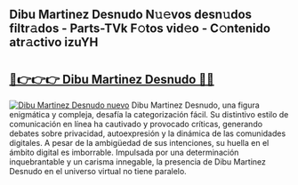 ## Dibu Martinez Desnudo N𝚞𝚎vos desn𝚞dos filtr𝚊dos - Parts-TVk F𝚘tos vid𝚎o - C𝚘ntenido atr𝚊ctivo izuYH

# <h2><a href="http://mbay2r.tromn.icu/?c=Dibu+Martinez+Desnudo">🔗👉👉👉 Dibu Martinez Desnudo 🔗🔗</a></h2>

[![Dibu Martinez Desnudo nuevo](https://i.imgur.com/pEAQMta.gif)](http://mbay2r.tromn.icu/?c=Dibu+Martinez+Desnudo)
Dibu Martinez Desnudo, una figura enigmática y compleja, desafía la categorización fácil. Su distintivo estilo de comunicación en línea ha cautivado y provocado críticas, generando debates sobre privacidad, autoexpresión y la dinámica de las comunidades digitales. A pesar de la ambigüedad de sus intenciones, su huella en el ámbito digital es imborrable. Impulsada por una determinación inquebrantable y un carisma innegable, la presencia de Dibu Martinez Desnudo en el universo virtual no tiene paralelo.

